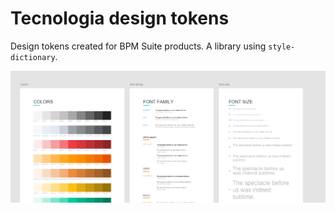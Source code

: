 # Tecnologia design tokens

Design tokens created for BPM Suite products. 
A library using `style-dictionary`.

![](assets/img/featured.png)